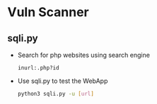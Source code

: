 # Vuln Scanner

## sqli.py

- Search for php websites using search engine

    ```text
    inurl:.php?id
    ```

- Use sqli.py to test the WebApp

    ```bash
    python3 sqli.py -u [url]
    ```
